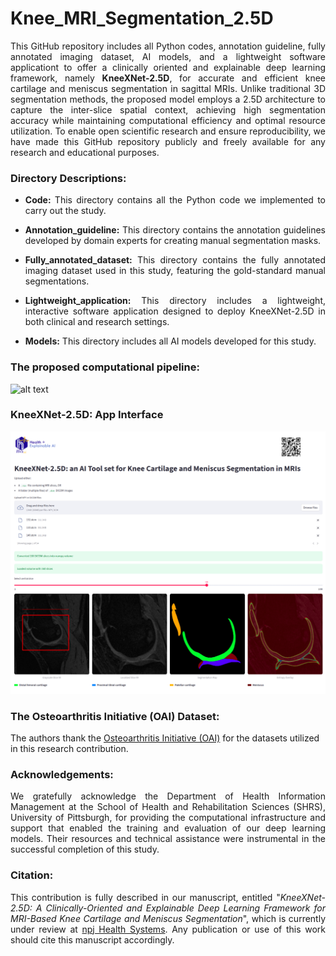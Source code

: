 #  Knee_MRI_Segmentation_2.5D
<p align="justify">This GitHub repository includes all Python codes, annotation guideline, fully annotated imaging dataset, AI models, and a lightweight software applicationt to offer a clinically oriented and explainable deep learning framework, namely <strong>KneeXNet-2.5D</strong>, for accurate and efficient knee cartilage and meniscus segmentation in sagittal MRIs. Unlike traditional 3D segmentation methods, the proposed model employs a 2.5D architecture to capture the inter-slice spatial context, achieving high segmentation accuracy while maintaining computational efficiency and optimal resource utilization. To enable open scientific research and ensure reproducibility, we have made this GitHub repository publicly and freely available for any research and educational purposes. 
</p>

### Directory Descriptions:
+ <p align="justify"><strong>Code:</strong> This directory contains all the Python code we implemented to carry out the study.</p>
+ <p align="justify"><strong>Annotation_guideline:</strong> This directory contains the annotation guidelines developed by domain experts for creating manual segmentation masks. </p>
+ <p align="justify"><strong>Fully_annotated_dataset:</strong> This directory contains the fully annotated imaging dataset used in this study, featuring the gold-standard manual segmentations.</p>
+ <p align="justify"><strong>Lightweight_application:</strong> This directory includes a lightweight, interactive software application designed to deploy KneeXNet-2.5D in both clinical and research settings.</p>
+ <p align="justify"><strong>Models:</strong> This directory includes all AI models developed for this study.</p>






### The proposed computational pipeline:

![alt text](https://github.com/pitthexai/Knee_MRI_Segmentation_2.5D/blob/main/Figures/pipeline.png  "The proposed computational pipeline")
</p>
<p>
</p>

### KneeXNet-2.5D: App Interface 

![alt text](https://github.com/pitthexai/Knee_MRI_Segmentation_2.5D/blob/main/Figures/app.png  "The software app")
</p>
<p>
</p>

### The Osteoarthritis Initiative (OAI) Dataset: 
<p>The authors thank the <a href="https://nda.nih.gov/oai" target="_blank"> Osteoarthritis Initiative (OAI)</a> for the datasets utilized in this research contribution.</p>

### Acknowledgements:
<p align="justify"> We gratefully acknowledge the Department of Health Information Management at the School of Health and Rehabilitation Sciences (SHRS), University of Pittsburgh, for providing the computational infrastructure and support that enabled the training and evaluation of our deep learning models. Their resources and technical assistance were instrumental in the successful completion of this study. </p>

### Citation:

<p align="justify">This contribution is fully described in our manuscript, entitled "<i>KneeXNet-2.5D: A Clinically-Oriented and Explainable Deep Learning Framework for MRI-Based Knee Cartilage and Meniscus Segmentation</i>", which is currently under review at <a href="https://www.nature.com/npjhealthsyst/" target="_blank">npj Health Systems</a>. Any publication or use of this work should cite this manuscript accordingly.</p> 

